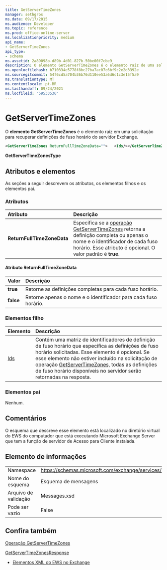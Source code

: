 ```yaml
---
title: GetServerTimeZones
manager: sethgros
ms.date: 09/17/2015
ms.audience: Developer
ms.topic: reference
ms.prod: office-online-server
ms.localizationpriority: medium
api_name:
- GetServerTimeZones
api_type:
- schema
ms.assetid: 2a89098b-d89b-4d01-827b-50be00f7cbe9
description: O elemento GetServerTimeZones é o elemento raiz de uma solicitação para recuperar definições de fuso horário do servidor Exchange.
ms.openlocfilehash: b710334e5778f8bc27ba7ac07c6bf9c2e2d3392e
ms.sourcegitcommit: 54f6cd5a704b36b76d110ee53a6d6c1c3e15f5a9
ms.translationtype: MT
ms.contentlocale: pt-BR
ms.lasthandoff: 09/24/2021
ms.locfileid: "59533536"
---
```

# <a name="getservertimezones"></a>GetServerTimeZones

O **elemento GetServerTimeZones** é o elemento raiz em uma solicitação para recuperar definições de fuso horário do servidor Exchange. 
  
```xml
<GetServerTimeZones ReturnFullTimeZoneData="">   <Ids/></GetServerTimeZones>
```

 **GetServerTimeZonesType**
## <a name="attributes-and-elements"></a>Atributos e elementos

As seções a seguir descrevem os atributos, os elementos filhos e os elementos pai.
  
### <a name="attributes"></a>Atributos

|**Atributo**|**Descrição**|
|:-----|:-----|
|**ReturnFullTimeZoneData** <br/> |Especifica se a [operação GetServerTimeZones](getservertimezones-operation.md) retorna a definição completa ou apenas o nome e o identificador de cada fuso horário. Esse atributo é opcional. O valor padrão é **true**.  <br/> |
   
#### <a name="returnfulltimezonedata-attribute"></a>Atributo ReturnFullTimeZoneData

|**Valor**|**Descrição**|
|:-----|:-----|
|**true** <br/> |Retorne as definições completas para cada fuso horário.  <br/> |
|**false** <br/> |Retorne apenas o nome e o identificador para cada fuso horário.  <br/> |
   
### <a name="child-elements"></a>Elementos filho

|**Elemento**|**Descrição**|
|:-----|:-----|
|[Ids](ids.md) <br/> |Contém uma matriz de identificadores de definição de fuso horário que especifica as definições de fuso horário solicitadas. Esse elemento é opcional. Se esse elemento não estiver incluído na solicitação de operação [GetServerTimeZones,](getservertimezones-operation.md) todas as definições de fuso horário disponíveis no servidor serão retornadas na resposta.  <br/> |
   
### <a name="parent-elements"></a>Elementos pai

Nenhum.
  
## <a name="remarks"></a>Comentários

O esquema que descreve esse elemento está localizado no diretório virtual do EWS do computador que está executando Microsoft Exchange Server que tem a função de servidor de Acesso para Cliente instalada.
  
## <a name="element-information"></a>Elemento de informações

|||
|:-----|:-----|
|Namespace  <br/> |https://schemas.microsoft.com/exchange/services/2006/messages  <br/> |
|Nome do esquema  <br/> |Esquema de mensagens  <br/> |
|Arquivo de validação  <br/> |Messages.xsd  <br/> |
|Pode ser vazio  <br/> |False  <br/> |
   
## <a name="see-also"></a>Confira também



[Operação GetServerTimeZones](getservertimezones-operation.md)
  
[GetServerTimeZonesResponse](getservertimezonesresponse.md)


- [Elementos XML do EWS no Exchange](ews-xml-elements-in-exchange.md)

